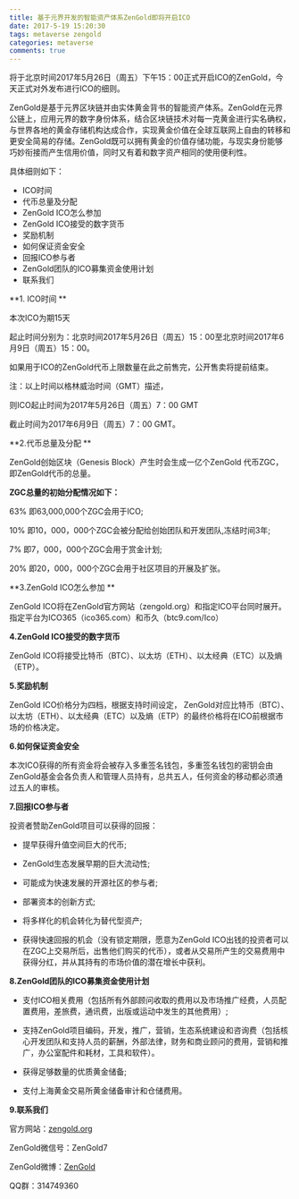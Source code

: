 ```yaml
---
title: 基于元界开发的智能资产体系ZenGold即将开启ICO
date: 2017-5-19 15:20:30
tags: metaverse zengold
categories: metaverse
comments: true
---
```


将于北京时间2017年5月26日（周五）下午15：00正式开启ICO的ZenGold，今天正式对外发布进行ICO的细则。

ZenGold是基于元界区块链并由实体黄金背书的智能资产体系。ZenGold在元界公链上，应用元界的数字身份体系，结合区块链技术对每一克黄金进行实名确权，与世界各地的黄金存储机构达成合作，实现黄金价值在全球互联网上自由的转移和更安全简易的存储。ZenGold既可以拥有黄金的价值存储功能，与现实身份能够巧妙衔接而产生信用价值，同时又有着和数字资产相同的使用便利性。

具体细则如下：
* ICO时间
* 代币总量及分配
* ZenGold ICO怎么参加
* ZenGold ICO接受的数字货币
* 奖励机制
* 如何保证资金安全
* 回报ICO参与者
* ZenGold团队的ICO募集资金使用计划
* 联系我们

**1. ICO时间 **

本次ICO为期15天

起止时间分别为：北京时间2017年5月26日（周五）15：00至北京时间2017年6月9日（周五）15：00。

如果用于ICO的ZenGold代币上限数量在此之前售完，公开售卖将提前结束。

注：以上时间以格林威治时间（GMT）描述，

则ICO起止时间为2017年5月26日（周五）7：00 GMT

截止时间为2017年6月9日（周五）7：00 GMT。

**2.代币总量及分配 **

ZenGold创始区块（Genesis Block）产生时会生成一亿个ZenGold 代币ZGC，即ZenGold代币的总量。

**ZGC总量的初始分配情况如下：**
 
63% 即63,000,000个ZGC会用于ICO;
 
10% 即10，000，000个ZGC会被分配给创始团队和开发团队,冻结时间3年;
 
7% 即7，000，000个ZGC会用于赏金计划;
 
20% 即20，000，000个ZGC会用于社区项目的开展及扩张。

**3.ZenGold ICO怎么参加 **

ZenGold ICO将在ZenGold官方网站（zengold.org）和指定ICO平台同时展开。指定平台为ICO365（ico365.com）和币久（btc9.com/Ico）

**4.ZenGold ICO接受的数字货币**

ZenGold ICO将接受比特币（BTC）、以太坊（ETH）、以太经典（ETC）以及熵（ETP）。

**5.奖励机制**

ZenGold ICO价格分为四档，根据支持时间设定， ZenGold对应比特币（BTC）、以太坊（ETH）、以太经典（ETC）以及熵（ETP）的最终价格将在ICO前根据市场的价格决定。

**6.如何保证资金安全**

本次ICO获得的所有资金将会被存入多重签名钱包，多重签名钱包的密钥会由ZenGold基金会各负责人和管理人员持有，总共五人，任何资金的移动都必须通过五人的审核。

**7.回报ICO参与者**

投资者赞助ZenGold项目可以获得的回报：

- 提早获得升值空间巨大的代币;

- ZenGold生态发展早期的巨大流动性;

- 可能成为快速发展的开源社区的参与者;

- 部署资本的创新方式;

- 将多样化的机会转化为替代型资产;

- 获得快速回报的机会（没有锁定期限，愿意为ZenGold ICO出钱的投资者可以在ZGC上交易所后，出售他们购买的代币），或者从交易所产生的交易费用中获得分红，并从其持有的市场价值的潜在增长中获利。

**8.ZenGold团队的ICO募集资金使用计划**

- 支付ICO相关费用（包括所有外部顾问收取的费用以及市场推广经费，人员配置费用，差旅费，通讯费，出版或运动中发生的其他费用）;

- 支持ZenGold项目编码，开发，推广，营销，生态系统建设和咨询费（包括核心开发团队和支持人员的薪酬，外部法律，财务和商业顾问的费用，营销和推广，办公室配件和耗材，工具和软件）。

- 获得足够数量的优质黄金储备;

- 支付上海黄金交易所黄金储备审计和仓储费用。

**9.联系我们**

官方网站：[zengold.org](http://zengold.org)

ZenGold微信号：ZenGold7

ZenGold微博：[ZenGold](http://weibo.com/u/6248462014)

QQ群：314749360


